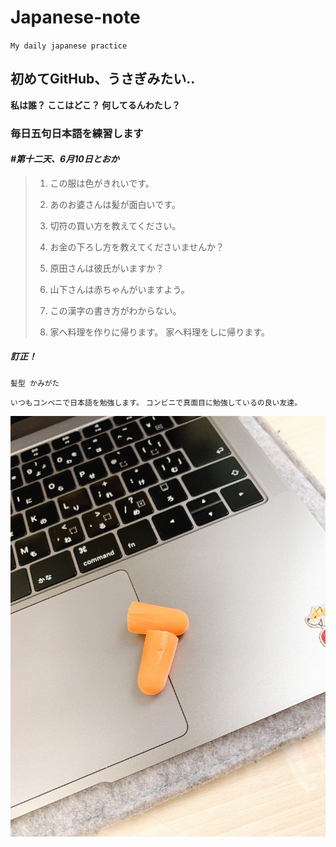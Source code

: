 # Japanese-note
`My daily japanese practice`
  
   
## 初めてGitHub、うさぎみたい..
**私は誰？ ここはどこ？ 何してるんわたし？**
  
  
### 毎日五句日本語を練習します
#### _#第十二天、6月10日とおか_

>1. この服は色がきれいです。
>2. あのお婆さんは髪が面白いです。
>
>3. 切符の買い方を教えてください。
>4. お金の下ろし方を教えてくださいませんか？
>
>5. 原田さんは彼氏がいますか？
>6. 山下さんは赤ちゃんがいますよう。
>
>7. この漢字の書き方がわからない。
>
>8. 家へ料理を作りに帰ります。
>   家へ料理をしに帰ります。

##### 訂正！
```
髪型 かみがた
```
  
  
`いつもコンベニで日本語を勉強します。`
`コンビニで真面目に勉強しているの良い友達。`  
  
![my-photo](https://raw.githubusercontent.com/dora4027/Japanese-note/master/photo/5902.JPG) 
  